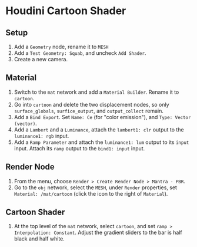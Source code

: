 # Houdini Cartoon Shader

## Setup

1. Add a `Geometry` node, rename it to `MESH`
2. Add a `Test Geometry: Squab`, and uncheck `Add Shader`.
3. Create a new camera.

## Material

1. Switch to the `mat` network and add a `Material Builder`. Rename it to `cartoon`.
2. Go into `cartoon` and delete the two displacement nodes, so only `surface_globals`, `surfice_output`, and `output_collect` remain.
3. Add a `Bind Export`. Set `Name: Ce` (for "color emission"), and `Type: Vector (vector)`.
4. Add a `Lambert` and a `Luminance`, attach the `lambert1: clr` output to the `luminance1: rgb` input.
5. Add a `Ramp Parameter` and attach the `luminance1: lum` output to its `input` input. Attach its `ramp` output to the `bind1: input` input.

## Render Node

1. From the menu, choose `Render > Create Render Node > Mantra - PBR`.
2. Go to the `obj` network, select the `MESH`, under `Render` properties, set `Material: /mat/cartoon` (click the icon to the right of `Material`).

## Cartoon Shader

1. At the top level of the `mat` network, select `cartoon`, and set `ramp > Interpolation: Constant`. Adjust the gradient sliders to the bar is half black and half white.